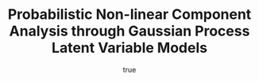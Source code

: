 ---
abstract: ''
author:
- family: Lawrence
  given: Neil D.
  gscholar: r3SJcvoAAAAJ
  institute: University of Sheffield
  twitter: lawrennd
  url: http://inverseprobability.com
categories:
- Lawrence-tuebingen05
day: '15'
errata: []
extras: []
group: gplvm
key: Lawrence-tuebingen05
layout: talk
linkpptgz: ftp://ftp.dcs.shef.ac.uk/home/neil/gplvm.ppt.gz
month: 8
published: 2005-08-15
section: pre
title: Probabilistic Non-linear Component Analysis through <span>G</span>aussian Process
  Latent Variable Models
venue: "Max Planck Institute, T\xFCbingen, Germany"
year: '2005'
---